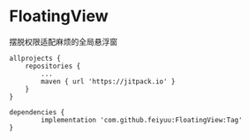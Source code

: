 # FloatingView
摆脱权限适配麻烦的全局悬浮窗



	allprojects {
		repositories {
			...
			maven { url 'https://jitpack.io' }
		}
	}

	dependencies {
	        implementation 'com.github.feiyuu:FloatingView:Tag'
	}
